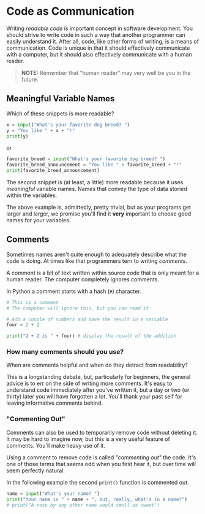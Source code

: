 # Code as Communication

Writing _readable code_ is important concept in software development. You should strive to write code in such a way that another programmer can easily understand it. After all, code, like other forms of writing, is a means of communication. Code is unique in that it should effectively communicate with a computer, but it should also effectively communicate with a human reader.

> **NOTE:** Remember that "human reader" may very well be you in the future.

## Meaningful Variable Names

Which of these snippets is more readable?

```python
x = input("What's your favorite dog breed? ")
y = "You like " + x + "!"
print(y)
```

or

```python
favorite_breed = input("What's your favorite dog breed? ")
favorite_breed_announcement = "You like " + favorite_breed + "!"
print(favorite_breed_announcement)
```

The second snippet is (at least, a little) more readable because it uses _meaningful_ variable names. Names that convey the type of data storied within the variables.

The above example is, admittedly, pretty trivial, but as your programs get larger and larger, we promise you'll find it **very** important to choose good names for your variables.

## Comments

Sometimes names aren't quite enough to adequately describe what the code is doing. At times like that programmers tern to writing _comments_.

A comment is a bit of text written within source code that is only meant for a human reader. The computer completely ignores comments.

In Python a comment starts with a hash (`#`) character.

```python
# This is a comment
# The computer will ignore this, but you can read it

# Add a couple of numbers and save the result in a variable
four = 2 + 2

print("2 + 2 is " + four) # display the result of the addition
```

### How many comments should you use?

When are comments helpful and when do they detract from readability?

This is a longstanding debate, but, particularly for beginners, the general advice is to err on the side of writing more comments. It's easy to understand code immediately after you've written it, but a day or two (or thirty) later you will have forgotten a lot. You'll thank your past self for leaving informative comments behind.

### "Commenting Out"

Comments can also be used to temporarily remove code without deleting it. It may be hard to imagine now, but this is a very useful feature of comments. You'll make heavy use of it.

Using a comment to remove code is called _"commenting out"_ the code. It's one of those terms that seems odd when you first hear it, but over time will seem perfectly natural.

In the following example the second `print()` function is commented out.

```python
name = input("What's your name? ")
print("Your name is " + name + ", but, really, what's in a name?")
# print("A rose by any other name would smell as sweet")
```
